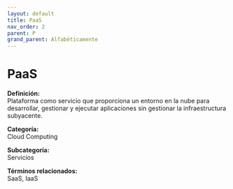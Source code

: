 ```yaml
---
layout: default
title: PaaS
nav_order: 2
parent: P
grand_parent: Alfabéticamente
---
```


# PaaS

**Definición:**  
Plataforma como servicio que proporciona un entorno en la nube para desarrollar, gestionar y ejecutar aplicaciones sin gestionar la infraestructura subyacente.

**Categoría:**  
Cloud Computing  

**Subcategoría:**  
Servicios

**Términos relacionados:**  
SaaS, IaaS
